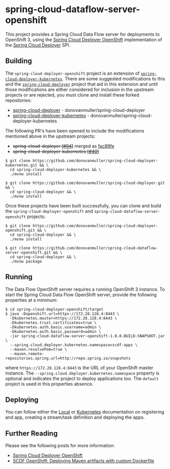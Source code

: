 # spring-cloud-dataflow-server-openshift

This project provides a Spring Cloud Data Flow server for deployments to OpenShift 3, using the 
[Spring Cloud Deployer OpenShift](https://github.com/donovanmuller/spring-cloud-deployer-openshift) 
implementation of the [Spring Cloud Deployer](https://github.com/spring-cloud/spring-cloud-deployer) SPI.

## Building

The `spring-cloud-deployer-openshift` project is an extension of 
[`spring-cloud-deployer-kubernetes`](https://github.com/spring-cloud/spring-cloud-deployer-kubernetes).
There are some suggested modifications to this and the [`spring-cloud-deployer`](https://github.com/spring-cloud/spring-cloud-deployer)
project that aid in this extension and until those modifications are either considered for inclusion in the upstream
projects or are rejected, you must clone and install these forked repositories:

* [spring-cloud-deployer](https://github.com/donovanmuller/spring-cloud-deployer) - donovanmuller/spring-cloud-deployer
* [spring-cloud-deployer-kubernetes](https://github.com/donovanmuller/spring-cloud-deployer-kubernetes) - donovanmuller/spring-cloud-deployer-kubernetes

The following PR's have been opened to include the modifications mentioned above in the upstream projects:

* ~~spring-cloud-deployer [[#94](https://github.com/spring-cloud/spring-cloud-deployer/pull/94)]~~ merged as [fac89fe](https://github.com/spring-cloud/spring-cloud-deployer/commit/fac89fe55dc4292615d3443f75b49192e51a6c55)
* ~~spring-cloud-deployer-kubernetes [[#40](https://github.com/spring-cloud/spring-cloud-deployer-kubernetes/pull/40)]~~

```
$ git clone https://github.com/donovanmuller/spring-cloud-deployer-kubernetes.git && \
  cd spring-cloud-deployer-kubernetes && \
  ./mvnw install
  
$ git clone https://github.com/donovanmuller/spring-cloud-deployer.git && \
  cd spring-cloud-deployer && \
  ./mvnw install
```

Once these projects have been built successfully, you can clone and build the `spring-cloud-deployer-openshift` and
 `spring-cloud-dataflow-server-openshift` projects:

```
$ git clone https://github.com/donovanmuller/spring-cloud-deployer-openshift.git && \
  cd spring-cloud-deployer && \
  ./mvnw install
  
$ git clone https://github.com/donovanmuller/spring-cloud-dataflow-server-openshift.git && \
  cd spring-cloud-deployer && \
  ./mvnw package
```

## Running

The Data Flow OpenShift server requires a running OpenShift 3 instance.
To start the Spring Cloud Data Flow OpenShift server, provide the following properties at a minimum:

```
$ cd spring-cloud-deployer-openshift/target
$ java -Dopenshift.url=https://172.28.128.4:8443 \
  -Dkubernetes.master=https://172.28.128.4:8443 \
  -Dkubernetes.trust.certificates=true \
  -Dkubernetes.auth.basic.username=admin \
  -Dkubernetes.auth.basic.password=admin \
  -jar spring-cloud-dataflow-server-openshift-1.0.0.BUILD-SNAPSHOT.jar \
  --spring.cloud.deployer.kubernetes.namespace=scdf-apps \
  --maven.resolvePom=true \
  --maven.remote-repositories.spring.url=http://repo.spring.io/snapshots
```

where `https://172.28.128.4:8443` is the URL of your OpenShift master instance.
The `--spring.cloud.deployer.kubernetes.namespace` property is optional and indicates the project to deploy applications too.
The `default` project is used in this properties absence.

## Deploying

You can follow either the [Local](http://docs.spring.io/spring-cloud-dataflow/docs/current-SNAPSHOT/reference/htmlsingle/#spring-cloud-dataflow-register-apps) 
or [Kubernetes](http://docs.spring.io/spring-cloud-dataflow-server-kubernetes/docs/current-SNAPSHOT/reference/htmlsingle/#_deploying_streams_on_kubernetes) 
documentation on registering and app, creating a stream/task definition and deploying the apps.

## Further Reading

Please see the following posts for more information:

* [Spring Cloud Deployer OpenShift](http://blog.switchbit.io/spring-cloud-deployer-openshift)
* [SCDF OpenShift: Deploying Maven artifacts with custom Dockerfile](http://blog.switchbit.io/scdf-openshift-deploying-maven-artifacts-with-custom-dockerfile)
